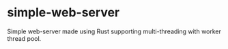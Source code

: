 # simple-web-server

Simple web-server made using Rust supporting multi-threading with worker thread pool.
